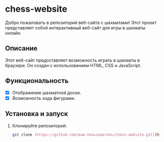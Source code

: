# chess-website

Добро пожаловать в репозиторий веб-сайта с шахматами! Этот проект представляет собой интерактивный веб-сайт для игры в шахматы онлайн.

## Описание

Этот веб-сайт предоставляет возможность играть в шахматы в браузере. Он создан с использованием HTML, CSS и JavaScript.

## Функциональность

- [x] Отображение шахматной доски.
- [x] Возможность хода фигурами.

## Установка и запуск

1. Клонируйте репозиторий:
   ```bash
   git clone [https://github.com/ваш-пользователь/chess-website.git](https://github.com/BarsTzy/chess-website.git)https://github.com/BarsTzy/chess-website.git
